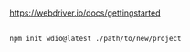 #

https://webdriver.io/docs/gettingstarted

##

```shell
npm init wdio@latest ./path/to/new/project
```

